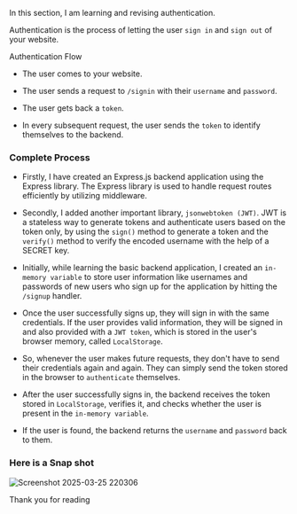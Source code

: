 In this section, I am learning and revising authentication.

Authentication is the process of letting the user `sign in` and `sign out` of your website.

Authentication Flow

- The user comes to your website.

- The user sends a request to `/signin` with their `username` and `password`.

- The user gets back a `token`.

- In every subsequent request, the user sends the `token` to identify themselves to the backend.

### Complete Process

- Firstly, I have created an Express.js backend application using the Express library. The Express library is used to handle request routes efficiently by utilizing middleware.

- Secondly, I added another important library, `jsonwebtoken (JWT)`. JWT is a stateless way to generate tokens and authenticate users based on the token only, by using the `sign()` method to generate a token and the `verify()` method to verify the encoded username with the help of a SECRET key.

- Initially, while learning the basic backend application, I created an `in-memory variable` to store user information like usernames and passwords of new users who sign up for the application by hitting the `/signup` handler.

- Once the user successfully signs up, they will sign in with the same credentials. If the user provides valid information, they will be signed in and also provided with a `JWT token`, which is stored in the user's browser memory, called `LocalStorage`.

- So, whenever the user makes future requests, they don't have to send their credentials again and again. They can simply send the token stored in the browser to `authenticate` themselves.

- After the user successfully signs in, the backend receives the token stored in `LocalStorage`, verifies it, and checks whether the user is present in the `in-memory variable`.

- If the user is found, the backend returns the `username` and `password` back to them.

### Here is a Snap shot


![Screenshot 2025-03-25 220306](https://github.com/user-attachments/assets/f7b2d80d-4757-4c32-aaa2-1b8059859350)


Thank you for reading
